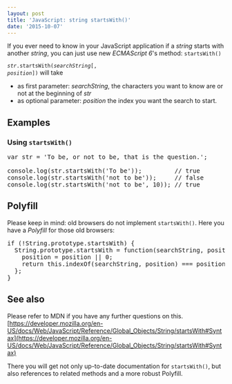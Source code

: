 ```yaml
---
layout: post
title: 'JavaScript: string startsWith()'
date: '2015-10-07'
---
```


If you ever need to know in your JavaScript application if a _string_ starts with another _string_, you can just use new _ECMAScript 6_'s method: `startsWith()`

<code><var>str</var>.startsWith(<var>searchString</var>[, <var>position</var>])</code> will take
- as first parameter: <var>searchString</var>, the characters you want to know are or not at the beginning of <var>str</var>
- as optional parameter: <var>position</var> the index you want the search to start.

<h2 id="Examples">Examples</h2>
<h3 id="Using_startsWith()">Using <code>startsWith()</code></h3>

<pre class="brush: js">
var str = 'To be, or not to be, that is the question.';

console.log(str.startsWith('To be'));         // true
console.log(str.startsWith('not to be'));     // false
console.log(str.startsWith('not to be', 10)); // true
</pre>

<h2 id="Polyfill">Polyfill</h2>

Please keep in mind: old browsers do not implement `startsWith()`. Here you have a _Polyfill_ for those old browsers:

<pre class="brush: js">
if (!String.prototype.startsWith) {
&nbsp; String.prototype.startsWith = function(searchString, position) {
&nbsp;&nbsp;&nbsp; position = position || 0;
&nbsp;&nbsp;&nbsp; return this.indexOf(searchString, position) === position;
&nbsp; };
}
</pre>

<h2 id="See_Also">See also</h2>

Please refer to MDN if you have any further questions on this. <br /> [https://developer.mozilla.org/en-US/docs/Web/JavaScript/Reference/Global_Objects/String/startsWith#Syntax](https://developer.mozilla.org/en-US/docs/Web/JavaScript/Reference/Global_Objects/String/startsWith#Syntax)

There you will get not only up-to-date documentation for `startsWith()`, but also references to related methods and a more robust Polyfill.
